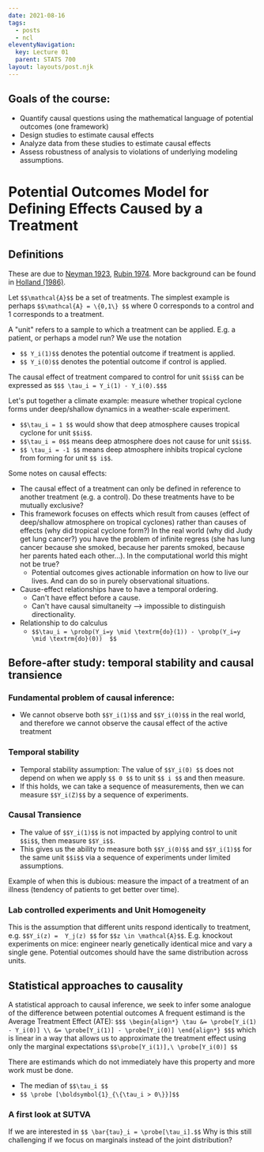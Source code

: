 ```yaml
---
date: 2021-08-16
tags:
  - posts
  - ncl
eleventyNavigation:
  key: Lecture 01
  parent: STATS 700
layout: layouts/post.njk
---
```


## Goals of the course:
* Quantify causal questions using the mathematical language of potential outcomes (one framework)
* Design studies to estimate causal effects 
* Analyze data from these studies to estimate causal effects
* Assess robustness of analysis to violations of underlying modeling assumptions.

# Potential Outcomes Model for Defining Effects Caused by a Treatment
## Definitions

These are due to [Neyman 1923](https://www.jstor.org/stable/2245382), [Rubin 1974](https://drive.google.com/file/d/1jW9kZhwSSAddQJ83IvcEviAnERbsi1Da/view?usp=sharing). More background can be found in [Holland (1986)](https://www.jstor.org/stable/2289064).

Let `$$\mathcal{A}$$` be a set of treatments. The simplest example is perhaps `$$\mathcal{A} = \{0,1\} $$` where 0 corresponds to a control
and 1 corresponds to a treatment. 

A "unit" refers to a sample to which a treatment can be applied. E.g. a patient, or perhaps a model run?
We use the notation
* `$$ Y_i(1)$$` denotes the potential outcome if treatment is applied.
* `$$ Y_i(0)$$` denotes the potential outcome if control is applied.

The causal effect of treatment compared to control for unit `$$i$$` can be expressed as `$$$ \tau_i = Y_i(1) - Y_i(0).$$$`

Let's put together a climate example: measure whether tropical cyclone forms under deep/shallow dynamics in a weather-scale experiment. 
* `$$\tau_i = 1 $$` would show that deep atmosphere causes tropical cyclone for unit `$$i$$`.
* `$$\tau_i = 0$$` means deep atmosphere does not cause for unit `$$i$$`.
* `$$ \tau_i = -1 $$` means deep atmosphere inhibits tropical cyclone from forming for unit `$$ i$$`.

Some notes on causal effects:
* The causal effect of a treatment can only be defined in reference to another treatment (e.g. a control). Do these treatments have to be mutually exclusive?
* This framework focuses on effects which result from causes (effect of deep/shallow atmosphere on tropical cyclones) rather than causes of effects (why did tropical cyclone form?)
In the real world (why did Judy get lung cancer?) you have the problem of infinite regress (she has lung cancer because she smoked, because her parents smoked, because her parents hated each other...).
In the computational world this might not be true?
  * Potential outcomes gives actionable information on how to live our lives. And can do so in purely observational situations.
* Cause-effect relationships have to have a temporal ordering.
  * Can't have effect before a cause.
  * Can't have causal simultaneity --> impossible to distinguish directionality.
* Relationship to do calculus
  * `$$\tau_i = \probp(Y_i=y \mid \textrm{do}(1)) - \probp(Y_i=y \mid \textrm{do}(0))  $$`

## Before-after study: temporal stability and causal transience
### Fundamental problem of causal inference:
* We cannot observe both `$$Y_i(1)$$` and `$$Y_i(0)$$` in the real world, and therefore we cannot observe the causal effect of the active treatment

### Temporal stability
* Temporal stability assumption: The value of `$$Y_i(0) $$` does not depend on when we apply `$$ 0 $$` to unit `$$ i $$` and then measure.
* If this holds, we can take a sequence of measurements, then we can measure `$$Y_i(Z)$$` by a sequence of experiments.

### Causal Transience
* The value of `$$Y_i(1)$$` is not impacted by applying control to unit `$$i$$`, then measure `$$Y_i$$`.
* This gives us the ability to measure both `$$Y_i(0)$$` and `$$Y_i(1)$$` for the same unit `$$i$$` via a sequence of experiments under limited assumptions.

Example of when this is dubious: measure the impact of a treatment of an illness (tendency of patients to get better over time).

### Lab controlled experiments and Unit Homogeneity
This is the assumption that different units respond identically to treatment, e.g. `$$Y_i(z) =  Y_j(z) $$` for `$$z \in \mathcal{A}$$`.
E.g. knockout experiments on mice: engineer nearly genetically identical mice and vary a single gene. Potential outcomes should have the same distribution across units.

## Statistical approaches to causality
A statistical approach to causal inference, we seek to infer some analogue of the difference between potential outcomes
A frequent estimand is the Average Treatment Effect (ATE):
`$$$
\begin{align*}
\tau &= \probe[Y_i(1) - Y_i(0)] \\
&= \probe[Y_i(1)] - \probe[Y_i(0)]
\end{align*}
$$$`
which is linear in a way that allows us to approximate the treatment effect using only the marginal expectations `$$\probe[Y_i(1)],\ \probe[Y_i(0)] $$`

There are estimands which do not immediately have this property and more work must be done.
* The median of `$$\tau_i $$`
* `$$ \probe [\boldsymbol{1}_{\{\tau_i > 0\}}]$$`

### A first look at SUTVA
If we are interested in `$$ \bar{tau}_i = \probe[\tau_i].$$` Why is this still challenging if we focus on marginals instead of the joint distribution?




